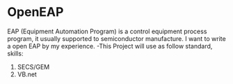 # OpenEAP
EAP (Equipment Automation Program) is a control equipment process program, it usually supported to semiconductor manufacture. I want to write a open EAP by my experience.
-This Project will use as follow standard, skills:
1. SECS/GEM
2. VB.net
